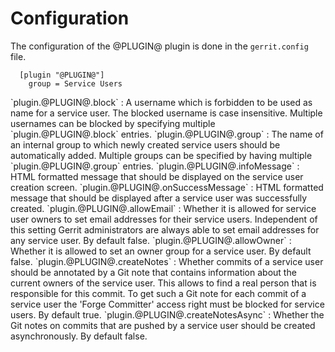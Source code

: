 Configuration
=============

The configuration of the @PLUGIN@ plugin is done in the `gerrit.config`
file.

```
  [plugin "@PLUGIN@"]
    group = Service Users
```

<a id="block">
`plugin.@PLUGIN@.block`
:	A username which is forbidden to be used as name for a service
	user. The blocked username is case insensitive. Multiple
	usernames can be blocked by specifying multiple
	`plugin.@PLUGIN@.block` entries.

<a id="group">
`plugin.@PLUGIN@.group`
:	The name of an internal group to which newly created service users
	should be automatically added. Multiple groups can be specified by
	having multiple `plugin.@PLUGIN@.group` entries.

<a id="infoMessage">
`plugin.@PLUGIN@.infoMessage`
:	HTML formatted message that should be displayed on the service user
	creation screen.

<a id="onSuccessMessage">
`plugin.@PLUGIN@.onSuccessMessage`
:	HTML formatted message that should be displayed after a service
	user was successfully created.

<a id="allowEmail">
`plugin.@PLUGIN@.allowEmail`
:	Whether it is allowed for service user owners to set email
	addresses for their service users. Independent of this setting
	Gerrit administrators are always able to set email addresses for
	any service user.
	By default false.

<a id="allowOwner">
`plugin.@PLUGIN@.allowOwner`
:	Whether it is allowed to set an owner group for a service user.
	By default false.

<a id="createNotes">
`plugin.@PLUGIN@.createNotes`
:	Whether commits of a service user should be annotated by a Git note
	that contains information about the current owners of the service
	user. This allows to find a real person that is responsible for
	this commit. To get such a Git note for each commit of a service
	user the 'Forge Committer' access right must be blocked for service
	users. By default true.

<a id="createNotes">
`plugin.@PLUGIN@.createNotesAsync`
:	Whether the Git notes on commits that are pushed by a service user
	should be created asynchronously. By default false.
